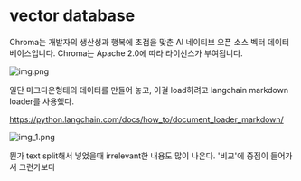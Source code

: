 # vector database

Chroma는 개발자의 생산성과 행복에 초점을 맞춘 AI 네이티브 오픈 소스 벡터 데이터베이스입니다. Chroma는 Apache 2.0에 따라 라이선스가 부여됩니다.

![img.png](img.png)

일단 마크다운형태의 데이터를 만들어 놓고, 이걸 load하려고 langchain markdown loader를 사용했다. 

https://python.langchain.com/docs/how_to/document_loader_markdown/

![img_1.png](img_1.png)

뭔가 text split해서 넣었을때 irrelevant한 내용도 많이 나온다. '비교'에 중점이 들어가서 그런가보다



